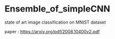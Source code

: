 # Ensemble_of_simpleCNN

state of art image classification on MNIST dataset 

paper : https://arxiv.org/pdf/2008.10400v2.pdf
